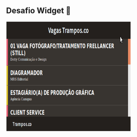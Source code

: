 ## Desafio Widget :rocket:
<p text-align="center">
<img src="trampos.gif" width="340" height="300" />
</p>
